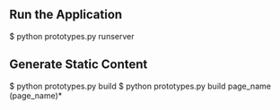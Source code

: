 

## Run the Application

$ python prototypes.py runserver

## Generate Static Content

$ python prototypes.py build
$ python prototypes.py build page_name (page_name)*

